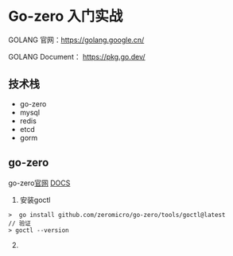 # Go-zero 入门实战
GOLANG 官网：https://golang.google.cn/

GOLANG Document： https://pkg.go.dev/

## 技术栈
- go-zero
- mysql
- redis
- etcd
- gorm

## go-zero

go-zero[官网](https://go-zero.dev/) [DOCS](https://go-zero.dev/docs/tasks)

1. 安装goctl
```shell
>  go install github.com/zeromicro/go-zero/tools/goctl@latest
// 验证
> goctl --version
```
2. 